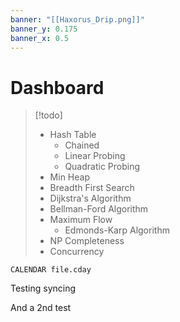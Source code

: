 ```yaml
---
banner: "[[Haxorus_Drip.png]]"
banner_y: 0.175
banner_x: 0.5
---
```

# Dashboard

> [!todo]
>  - Hash Table
> 	 - Chained
> 	 - Linear Probing
> 	 - Quadratic Probing
> - Min Heap
> - Breadth First Search
> - Dijkstra's Algorithm
> - Bellman-Ford Algorithm
> - Maximum Flow
> 	- Edmonds-Karp Algorithm
> - NP Completeness
> - Concurrency

```dataview
CALENDAR file.cday
```

Testing syncing

And a 2nd test
